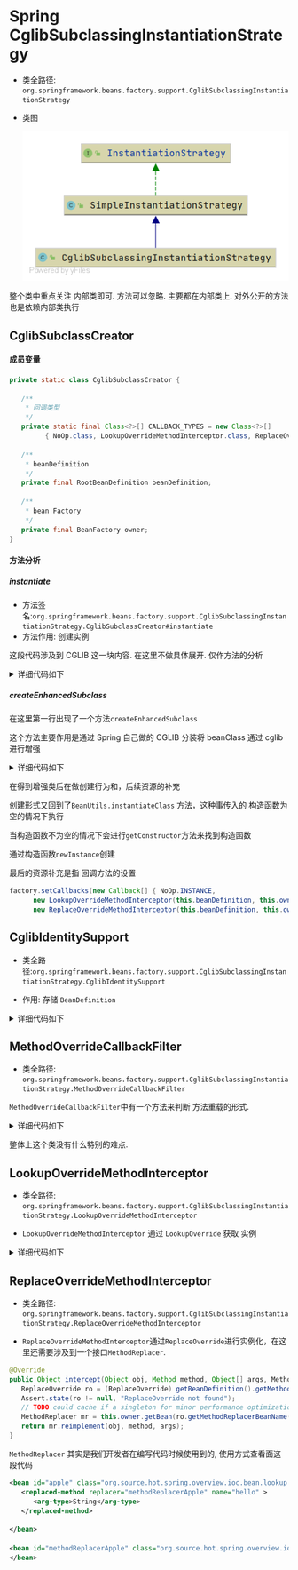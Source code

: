 # Spring CglibSubclassingInstantiationStrategy
- 类全路径: `org.springframework.beans.factory.support.CglibSubclassingInstantiationStrategy`

- 类图

  ![CglibSubclassingInstantiationStrategy](./images/CglibSubclassingInstantiationStrategy.png)





整个类中重点关注 内部类即可. 方法可以忽略. 主要都在内部类上. 对外公开的方法也是依赖内部类执行





## CglibSubclassCreator



#### 成员变量

```java
private static class CglibSubclassCreator {

   /**
    * 回调类型
    */
   private static final Class<?>[] CALLBACK_TYPES = new Class<?>[]
         { NoOp.class, LookupOverrideMethodInterceptor.class, ReplaceOverrideMethodInterceptor.class };

   /**
    * beanDefinition
    */
   private final RootBeanDefinition beanDefinition;

   /**
    * bean Factory
    */
   private final BeanFactory owner;
}
```

#### 方法分析

##### instantiate

- 方法签名:`org.springframework.beans.factory.support.CglibSubclassingInstantiationStrategy.CglibSubclassCreator#instantiate`
- 方法作用: 创建实例



这段代码涉及到 CGLIB 这一块内容. 在这里不做具体展开. 仅作方法的分析



<details>
<summary>详细代码如下</summary>



```java
public Object instantiate(@Nullable Constructor<?> ctor, Object... args) {
   // 创造 CGLIB 对原有 BeanClass 的增强类
   Class<?> subclass = createEnhancedSubclass(this.beanDefinition);
   Object instance;
   if (ctor == null) {
      // 构造函数为空的情况下创建
      instance = BeanUtils.instantiateClass(subclass);
   }
   else {
      try {
         // 从 subClass 中查询对应的 构造函数
         Constructor<?> enhancedSubclassConstructor = subclass.getConstructor(ctor.getParameterTypes());
         // 创建对象
         instance = enhancedSubclassConstructor.newInstance(args);
      }
      catch (Exception ex) {
         throw new BeanInstantiationException(this.beanDefinition.getBeanClass(),
               "Failed to invoke constructor for CGLIB enhanced subclass [" + subclass.getName() + "]", ex);
      }
   }
   // SPR-10785: set callbacks directly on the instance instead of in the
   // enhanced class (via the Enhancer) in order to avoid memory leaks.
   Factory factory = (Factory) instance;

   // 设置 Factory 的回调
   factory.setCallbacks(new Callback[] { NoOp.INSTANCE,
         new LookupOverrideMethodInterceptor(this.beanDefinition, this.owner),
         new ReplaceOverrideMethodInterceptor(this.beanDefinition, this.owner) });
   return instance;
}
```



</details>

##### createEnhancedSubclass

在这里第一行出现了一个方法`createEnhancedSubclass`

这个方法主要作用是通过 Spring 自己做的 CGLIB 分装将 beanClass 通过 cglib 进行增强



<details>
<summary>详细代码如下</summary>

```JAVA
/**
 * Create an enhanced subclass of the bean class for the provided bean
 * definition, using CGLIB.
 * 创造出 CGLIB 对 BeanClass 的增强子类
 */
private Class<?> createEnhancedSubclass(RootBeanDefinition beanDefinition) {
   Enhancer enhancer = new Enhancer();
   enhancer.setSuperclass(beanDefinition.getBeanClass());
   enhancer.setNamingPolicy(SpringNamingPolicy.INSTANCE);
   if (this.owner instanceof ConfigurableBeanFactory) {
      ClassLoader cl = ((ConfigurableBeanFactory) this.owner).getBeanClassLoader();
      enhancer.setStrategy(new ClassLoaderAwareGeneratorStrategy(cl));
   }
   enhancer.setCallbackFilter(new MethodOverrideCallbackFilter(beanDefinition));
   enhancer.setCallbackTypes(CALLBACK_TYPES);
   return enhancer.createClass();
}
```

</details>



在得到增强类后在做创建行为和，后续资源的补充



创建形式又回到了`BeanUtils.instantiateClass` 方法，这种事传入的 构造函数为空的情况下执行

当构造函数不为空的情况下会进行`getConstructor`方法来找到构造函数



通过构造函数`newInstance`创建



最后的资源补充是指 回调方法的设置



```java
factory.setCallbacks(new Callback[] { NoOp.INSTANCE,
      new LookupOverrideMethodInterceptor(this.beanDefinition, this.owner),
      new ReplaceOverrideMethodInterceptor(this.beanDefinition, this.owner) });
```







## CglibIdentitySupport

- 类全路径:`org.springframework.beans.factory.support.CglibSubclassingInstantiationStrategy.CglibIdentitySupport`



- 作用: 存储 `BeanDefinition`

<details>
<summary>详细代码如下</summary>

```java
private static class CglibIdentitySupport {

   private final RootBeanDefinition beanDefinition;

   public CglibIdentitySupport(RootBeanDefinition beanDefinition) {
      this.beanDefinition = beanDefinition;
   }

   public RootBeanDefinition getBeanDefinition() {
      return this.beanDefinition;
   }

   @Override
   public boolean equals(@Nullable Object other) {
      return (other != null && getClass() == other.getClass() &&
            this.beanDefinition.equals(((CglibIdentitySupport) other).beanDefinition));
   }

   @Override
   public int hashCode() {
      return this.beanDefinition.hashCode();
   }
}
```

</details>







## MethodOverrideCallbackFilter



- 类全路径: `org.springframework.beans.factory.support.CglibSubclassingInstantiationStrategy.MethodOverrideCallbackFilter`



`MethodOverrideCallbackFilter`中有一个方法来判断 方法重载的形式.

<details>
<summary>详细代码如下</summary>



```java
if (methodOverride == null) {
   return PASSTHROUGH;
}
else if (methodOverride instanceof LookupOverride) {
   return LOOKUP_OVERRIDE;
}
else if (methodOverride instanceof ReplaceOverride) {
   return METHOD_REPLACER;
}
```

</details>





整体上这个类没有什么特别的难点.




## LookupOverrideMethodInterceptor

- 类全路径: `org.springframework.beans.factory.support.CglibSubclassingInstantiationStrategy.LookupOverrideMethodInterceptor`



- `LookupOverrideMethodInterceptor` 通过 `LookupOverride` 获取 实例







<details>
<summary>详细代码如下</summary>

```java
@Override
public Object intercept(Object obj, Method method, Object[] args, MethodProxy mp) throws Throwable {
   // Cast is safe, as CallbackFilter filters are used selectively.
   LookupOverride lo = (LookupOverride) getBeanDefinition().getMethodOverrides().getOverride(method);
   Assert.state(lo != null, "LookupOverride not found");
   Object[] argsToUse = (args.length > 0 ? args : null);  // if no-arg, don't insist on args at all
   if (StringUtils.hasText(lo.getBeanName())) {
      return (argsToUse != null ? this.owner.getBean(lo.getBeanName(), argsToUse) :
            this.owner.getBean(lo.getBeanName()));
   }
   else {
      return (argsToUse != null ? this.owner.getBean(method.getReturnType(), argsToUse) :
            this.owner.getBean(method.getReturnType()));
   }
}
```



</details>



## ReplaceOverrideMethodInterceptor

- 类全路径: `org.springframework.beans.factory.support.CglibSubclassingInstantiationStrategy.ReplaceOverrideMethodInterceptor`



- `ReplaceOverrideMethodInterceptor`通过`ReplaceOverride`进行实例化，在这里还需要涉及到一个接口`MethodReplacer`. 

```java
@Override
public Object intercept(Object obj, Method method, Object[] args, MethodProxy mp) throws Throwable {
   ReplaceOverride ro = (ReplaceOverride) getBeanDefinition().getMethodOverrides().getOverride(method);
   Assert.state(ro != null, "ReplaceOverride not found");
   // TODO could cache if a singleton for minor performance optimization
   MethodReplacer mr = this.owner.getBean(ro.getMethodReplacerBeanName(), MethodReplacer.class);
   return mr.reimplement(obj, method, args);
}
```





`MethodReplacer` 其实是我们开发者在编写代码时候使用到的,  使用方式查看面这段代码





```xml
<bean id="apple" class="org.source.hot.spring.overview.ioc.bean.lookup.Apple">
   <replaced-method replacer="methodReplacerApple" name="hello" >
      <arg-type>String</arg-type>
   </replaced-method>

</bean>

<bean id="methodReplacerApple" class="org.source.hot.spring.overview.ioc.bean.lookup.MethodReplacerApple">
</bean>
```